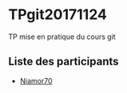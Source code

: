 # TPgit20171124
TP mise en pratique du cours git

## Liste des participants

- [Niamor70](https://github.com/Niamor70)
